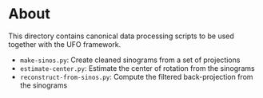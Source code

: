 # About

This directory contains canonical data processing scripts to be used together
with the UFO framework.

* `make-sinos.py`: Create cleaned sinograms from a set of projections
* `estimate-center.py`: Estimate the center of rotation from the sinograms
* `reconstruct-from-sinos.py`: Compute the filtered back-projection from the sinograms
